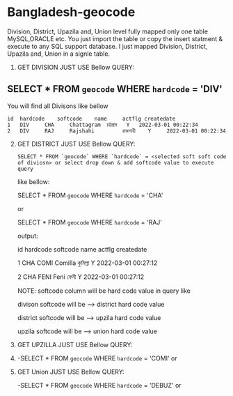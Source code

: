 # Bangladesh-geocode

Division, District, Upazila and, Union level fully mapped only one table MySQL,ORACLE etc. You just import the table or copy the insert 
statment & execute to any SQL support database. I just mapped  Division, District, Upazila and, Union in a signle table.

 1. GET DIVISION JUST USE Bellow QUERY:
 
   SELECT * FROM `geocode` WHERE `hardcode` = 'DIV' 
   -
You will find all Divisons like bellow

    id	hardcode	softcode	name	 actflg	createdate
    1 	DIV 	CHA 	Chattagram 	চট্টগ্রাম 	Y 	2022-03-01 00:22:34
    2 	DIV 	RAJ 	Rajshahi         রাজশাহী    Y 	  2022-03-01 00:22:34
	
	
2. GET DISTRICT JUST USE Bellow QUERY:

 
       SELECT * FROM `geocode` WHERE `hardcode` = <selected soft soft code of diviosn> or select drop down & add softcode value to execute query
	
	like bellow:
	
	SELECT * FROM `geocode` WHERE `hardcode` = 'CHA'
	
	or
	
	SELECT * FROM `geocode` WHERE `hardcode` = 'RAJ'
	
	output:

	id	hardcode	softcode	name	actflg	createdate 	
	
	1 	CHA 	COMI 	Comilla 	কুমিল্লা 	Y         2022-03-01 00:27:12
	
	2 	CHA 	FENI 	Feni 	        ফেনী 	     Y   	2022-03-01 00:27:12
	
	
	
	NOTE: softcode column will be hard code value in query like
	
	divison softcode will be  --> district hard code value
	
	district softcode will be  --> upzila hard code value
	
	upzila softcode will be  --> union hard code value
	
	
	
3. GET UPZILLA JUST USE Bellow QUERY:
4. 
	-SELECT * FROM `geocode` WHERE `hardcode` = 'COMI' or <selected drop down softcode of district>

4. GET Union JUST USE Bellow QUERY:
	
	-SELECT * FROM `geocode` WHERE `hardcode` = 'DEBUZ' or  <selected drop down softcode of upzilla>
	
